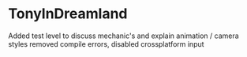 TonyInDreamland
===============
Added test level to discuss mechanic's and explain animation / camera styles
removed compile errors, disabled crossplatform input

